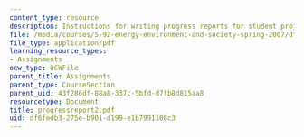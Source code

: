 ```yaml
---
content_type: resource
description: Instructions for writing progress reports for student projects.
file: /media/courses/5-92-energy-environment-and-society-spring-2007/df6fedb3275eb901d199e1b7991108c3_progressreport2.pdf
file_type: application/pdf
learning_resource_types:
- Assignments
ocw_type: OCWFile
parent_title: Assignments
parent_type: CourseSection
parent_uid: 43f286df-88a8-337c-5bfd-d7fb8d815aa8
resourcetype: Document
title: progressreport2.pdf
uid: df6fedb3-275e-b901-d199-e1b7991108c3
---
```

